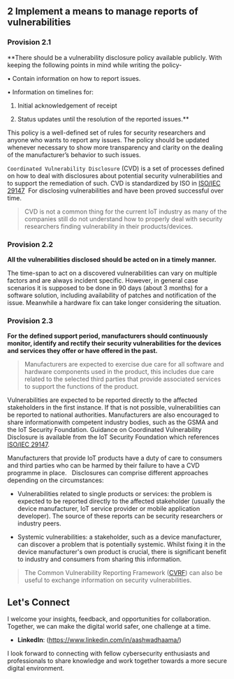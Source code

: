 ## 2 Implement a means to manage reports of vulnerabilities 

### Provision 2.1 

**There should be a vulnerability disclosure policy available publicly. With keeping the following points in mind while writing the policy- 

• Contain information on how to report issues. 

• Information on timelines for: 

1. Initial acknowledgement of receipt 

2. Status updates until the resolution of the reported issues.** 

This policy is a well-defined set of rules for security researchers and anyone who wants to report any issues. The policy should be updated whenever necessary to show more transparency and clarity on the dealing of the manufacturer’s behavior to such issues. 

`Coordinated Vulnerability Disclosure` (CVD) is a set of processes defined on how to deal with disclosures about potential security vulnerabilities and to support the remediation of such. CVD is standardized by ISO in [ISO/IEC 29147](https://drive.google.com/file/d/1OGSTLcfY7fA20WZAEdvgnUIGqtpoFBhi/view?usp=sharing)  For disclosing vulnerabilities and have been proved successful over time. 

> CVD is not a common thing for the current IoT industry as many of the companies still do not understand how to properly deal with security researchers finding vulnerability in their products/devices. 

### Provision 2.2 

**All the vulnerabilities disclosed should be acted on in a timely manner.** 

The time-span to act on a discovered vulnerabilities can vary on multiple factors and are always incident specific. However, in general case scenarios it is supposed to be done in 90 days (about 3 months) for a software solution, including availability of patches and notification of the issue. Meanwhile a hardware fix can take longer considering the situation. 

### Provision 2.3 

**For the defined support period, manufacturers should continuously monitor, identify and rectify their security vulnerabilities for the devices and services they offer or have offered in the past.**

> Manufacturers are expected to exercise due care for all software and hardware components used in the product, this includes due care related to the selected third parties that provide associated services to support the functions of the product.

Vulnerabilities are expected to be reported directly to the affected stakeholders in the first instance. If that is not possible, vulnerabilities can be reported to national authorities. Manufacturers are also encouraged to share informationwith competent industry bodies, such as the GSMA and the IoT Security Foundation. Guidance on Coordinated Vulnerability Disclosure is available from the IoT Security Foundation which references [ISO/IEC 29147](https://drive.google.com/file/d/1OGSTLcfY7fA20WZAEdvgnUIGqtpoFBhi/view?usp=sharing).

Manufacturers that provide IoT products have a duty of care to consumers and third parties who can be harmed by their failure to have a CVD programme in place.
 
Disclosures can comprise different approaches depending on the circumstances:

- Vulnerabilities related to single products or services: the problem is expected to be reported directly to the affected stakeholder (usually the device manufacturer, IoT service provider or mobile application developer). The source of these reports can be security researchers or industry peers.

- Systemic vulnerabilities: a stakeholder, such as a device manufacturer, can discover a problem that is potentially systemic. Whilst fixing it in the device manufacturer's own product is crucial, there is significant benefit to industry and consumers from sharing this information.

> The Common Vulnerability Reporting Framework ([CVRF](http://docs.oasis-open.org/csaf/csaf-cvrf/v1.2/csaf-cvrf-v1.2.html)) can also be useful to exchange
information on security vulnerabilities.

## Let's Connect

I welcome your insights, feedback, and opportunities for collaboration. Together, we can make the digital world safer, one challenge at a time.

- **LinkedIn**: (https://www.linkedin.com/in/aashwadhaama/)

I look forward to connecting with fellow cybersecurity enthusiasts and professionals to share knowledge and work together towards a more secure digital environment.
